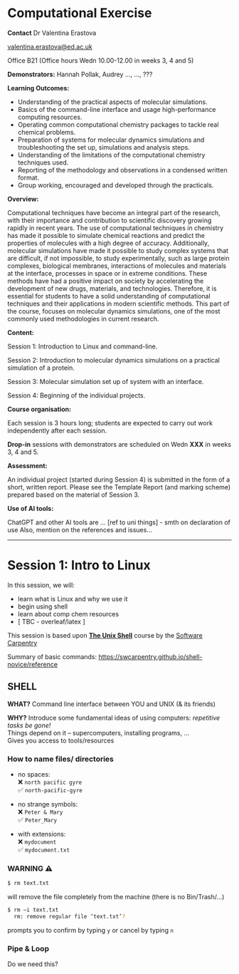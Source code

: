 # Computational Exercise

**Contact** 
Dr Valentina Erastova 

valentina.erastova@ed.ac.uk

Office B21 (Office hours Wedn 10.00-12.00 in weeks 3, 4 and 5)


**Demonstrators:**
Hannah Pollak, 
Audrey ..., 
..., ???
 

**Learning Outcomes:**

-	Understanding of the practical aspects of molecular simulations.
-	Basics of the command-line interface and usage high-performance computing resources.
-	Operating common computational chemistry packages to tackle real chemical problems.
-	Preparation of systems for molecular dynamics simulations and troubleshooting the set up, simulations and analysis steps.
-	Understanding of the limitations of the computational chemistry techniques used.
-	Reporting of the methodology and observations in a condensed written format.
-	Group working, encouraged and developed through the practicals.


**Overview:**

Computational techniques have become an integral part of the research, with their importance and contribution to scientific discovery growing rapidly in recent years. The use of computational techniques in chemistry has made it possible to simulate chemical reactions and predict the properties of molecules with a high degree of accuracy. Additionally, molecular simulations have made it possible to study complex systems that are difficult, if not impossible, to study experimentally, such as large protein complexes, biological membranes, interactions of molecules and materials at the interface, processes in space or in extreme conditions. These methods have had a positive impact on society by accelerating the development of new drugs, materials, and technologies. Therefore, it is essential for students to have a solid understanding of computational techniques and their applications in modern scientific methods. This part of the course, focuses on molecular dynamics simulations, one of the most commonly used methodologies in current research. 


**Content:**

Session 1: Introduction to Linux and command-line.

Session 2: Introduction to molecular dynamics simulations on a practical simulation of a protein.

Session 3: Molecular simulation set up of system with an interface.

Session 4: Beginning of the individual projects.


**Course organisation:**

Each session is 3 hours long; students are expected to carry out work independently after each session. 

**Drop-in** sessions with demonstrators are scheduled on Wedn **XXX** in weeks 3, 4 and 5.



**Assessment:**

An individual project (started during Session 4) is submitted in the form of a short, written report. 
Please see the Template Report (and marking scheme) prepared based on the material of Session 3.


**Use of AI tools:**

ChatGPT and other AI tools are ... [ref to uni things] - smth on declaration of use
Also, mention on the references and issues...


----


# Session 1: Intro to Linux

In this session, we will:

- learn what is Linux and why we use it 
- begin using shell
- learn about comp chem resources 
- [ TBC - overleaf/latex ]


This session is based upon [**The Unix Shell**](https://swcarpentry.github.io/shell-novice/) course by the [Software Carpentry](https://swcarpentry.github.io)
 
Summary of basic commands: https://swcarpentry.github.io/shell-novice/reference






## SHELL

**WHAT?**
Command line interface between YOU and UNIX (& its friends)

**WHY?**
Introduce some fundamental ideas of using computers:
						_repetitive tasks be gone!_ <br>
Things depend on it – supercomputers, installing programs, … <br>
Gives you access to tools/resources <br>





### How to name files/ directories

- no spaces: <br>
		❌	`north pacific gyre` <br>
		✅ `north-pacific-gyre`
			
- no strange symbols: <br>
	❌ 	`Peter & Mary` <br>
	✅ `Peter_Mary`
	
- with extensions: <br>
		❌ `mydocument` <br>
		✅ 	`mydocument.txt`
		
		
		
### WARNING ⚠️

```bash
$ rm text.txt
```
will remove the file completely from the machine (there is no Bin/Trash/...)

```bash
$ rm –i text.txt
  rm: remove regular file ‘text.txt’? 
```
prompts you to confirm by typing  `y`
or cancel by typing  	`n`



### Pipe & Loop 
Do we need this? 


